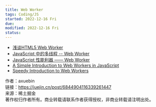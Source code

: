 ```yaml
---
title: Web Worker
tags: Coding/JS
started: 2022-12-16 Fri
due:
modified: 2022-12-16 Fri
status:
---
```

-   [浅谈HTML5 Web Worker](https://juejin.cn/post/6844903496550989837 "https://juejin.cn/post/6844903496550989837")
-   [JavaScript 中的多线程 -- Web Worker](https://link.juejin.cn?target=https%3A%2F%2Fzhuanlan.zhihu.com%2Fp%2F25184390 "https://zhuanlan.zhihu.com/p/25184390")
-   [JavaScript 性能利器 —— Web Worker](https://juejin.cn/post/6844903736238669837 "https://juejin.cn/post/6844903736238669837")
-   [A Simple Introduction to Web Workers in JavaScript](https://link.juejin.cn?target=https%3A%2F%2Fmedium.com%2Fyoung-coder%2Fa-simple-introduction-to-web-workers-in-javascript-b3504f9d9d1c "https://medium.com/young-coder/a-simple-introduction-to-web-workers-in-javascript-b3504f9d9d1c")
-   [Speedy Introduction to Web Workers](https://link.juejin.cn?target=https%3A%2F%2Fauth0.com%2Fblog%2Fspeedy-introduction-to-web-workers%2F "https://auth0.com/blog/speedy-introduction-to-web-workers/")

  

作者：axuebin  
链接：https://juejin.cn/post/6844904116339261447  
来源：稀土掘金  
著作权归作者所有。商业转载请联系作者获得授权，非商业转载请注明出处。